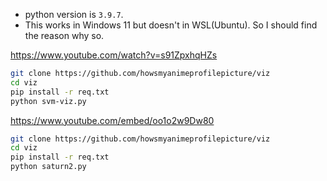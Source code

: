 



- python version is `3.9.7`.
- This works in Windows 11 but doesn't in WSL(Ubuntu). So I should find the reason why so.



https://www.youtube.com/watch?v=s91ZpxhqHZs

```bash
git clone https://github.com/howsmyanimeprofilepicture/viz
cd viz
pip install -r req.txt
python svm-viz.py
```





https://www.youtube.com/embed/oo1o2w9Dw80

```bash
git clone https://github.com/howsmyanimeprofilepicture/viz
cd viz
pip install -r req.txt
python saturn2.py
```

